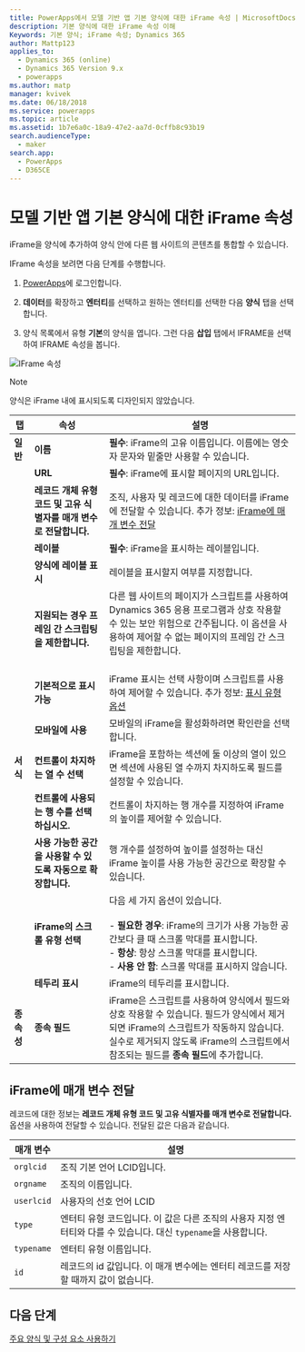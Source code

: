 ```yaml
---
title: PowerApps에서 모델 기반 앱 기본 양식에 대한 iFrame 속성 | MicrosoftDocs
description: 기본 양식에 대한 iFrame 속성 이해
Keywords: 기본 양식; iFrame 속성; Dynamics 365
author: Mattp123
applies_to:
  - Dynamics 365 (online)
  - Dynamics 365 Version 9.x
  - powerapps
ms.author: matp
manager: kvivek
ms.date: 06/18/2018
ms.service: powerapps
ms.topic: article
ms.assetid: 1b7e6a0c-18a9-47e2-aa7d-0cffb8c93b19
search.audienceType:
  - maker
search.app:
  - PowerApps
  - D365CE
---
```

# <a name="iframe-properties-for-model-driven-app-main-forms"></a>모델 기반 앱 기본 양식에 대한 iFrame 속성

iFrame을 양식에 추가하여 양식 안에 다른 웹 사이트의 콘텐츠를 통합할 수 있습니다. 

IFrame 속성을 보려면 다음 단계를 수행합니다.

1.  [PowerApps](https://web.powerapps.com/?utm_source=padocs&utm_medium=linkinadoc&utm_campaign=referralsfromdoc)에 로그인합니다.

2.  **데이터**를 확장하고 **엔터티**를 선택하고 원하는 엔터티를 선택한 다음 **양식** 탭을 선택합니다. 

3. 양식 목록에서 유형 **기본**의 양식을 엽니다. 그런 다음 **삽입** 탭에서 IFRAME을 선택하여 IFRAME 속성을 봅니다.

![IFrame 속성](media/iframe-properties.png)


> [!NOTE]
> 양식은 iFrame 내에 표시되도록 디자인되지 않았습니다.  
  
|탭|속성|설명|  
|---------|--------------|-----------------|  
|**일반**|**이름**|**필수**: iFrame의 고유 이름입니다. 이름에는 영숫자 문자와 밑줄만 사용할 수 있습니다.|  
||**URL**|**필수**: iFrame에 표시할 페이지의 URL입니다.|  
||**레코드 개체 유형 코드 및 고유 식별자를 매개 변수로 전달합니다.**|조직, 사용자 및 레코드에 대한 데이터를 iFrame에 전달할 수 있습니다. 추가 정보: [iFrame에 매개 변수 전달](#pass-parameters-to-iframes) |  
||**레이블**|**필수**: iFrame을 표시하는 레이블입니다.|  
||**양식에 레이블 표시**|레이블을 표시할지 여부를 지정합니다.|  
||**지원되는 경우 프레임 간 스크립팅을 제한합니다.**|다른 웹 사이트의 페이지가 스크립트를 사용하여 Dynamics 365 응용 프로그램과 상호 작용할 수 있는 보안 위험으로 간주됩니다. 이 옵션을 사용하여 제어할 수 없는 페이지의 프레임 간 스크립팅을 제한합니다.<br /><br />|  
||**기본적으로 표시 가능**|iFrame 표시는 선택 사항이며 스크립트를 사용하여 제어할 수 있습니다. 추가 정보: [표시 유형 옵션](visibility-options-legacy.md)|
||**모바일에 사용**|모바일의 iFrame을 활성화하려면 확인란을 선택합니다.|  
|**서식**|**컨트롤이 차지하는 열 수 선택**|iFrame을 포함하는 섹션에 둘 이상의 열이 있으면 섹션에 사용된 열 수까지 차지하도록 필드를 설정할 수 있습니다.|  
||**컨트롤에 사용되는 행 수를 선택하십시오.**|컨트롤이 차지하는 행 개수를 지정하여 iFrame의 높이를 제어할 수 있습니다.|  
||**사용 가능한 공간을 사용할 수 있도록 자동으로 확장합니다.**|행 개수를 설정하여 높이를 설정하는 대신 iFrame 높이를 사용 가능한 공간으로 확장할 수 있습니다.|  
||**iFrame의 스크롤 유형 선택**|다음 세 가지 옵션이 있습니다.<br /><br /> - **필요한 경우**: iFrame의 크기가 사용 가능한 공간보다 클 때 스크롤 막대를 표시합니다.<br />- **항상**: 항상 스크롤 막대를 표시합니다.<br />- **사용 안 함**: 스크롤 막대를 표시하지 않습니다.|  
||**테두리 표시**|iFrame의 테두리를 표시합니다.|  
|**종속성**|**종속 필드**|iFrame은 스크립트를 사용하여 양식에서 필드와 상호 작용할 수 있습니다. 필드가 양식에서 제거되면 iFrame의 스크립트가 작동하지 않습니다. 실수로 제거되지 않도록 iFrame의 스크립트에서 참조되는 필드를 **종속 필드**에 추가합니다.|  
  
## <a name="pass-parameters-to-iframes"></a>iFrame에 매개 변수 전달  
 레코드에 대한 정보는 **레코드 개체 유형 코드 및 고유 식별자를 매개 변수로 전달합니다.** 옵션을 사용하여 전달할 수 있습니다. 전달된 값은 다음과 같습니다.  
  
|매개 변수|설명|  
|---------------|-----------------|  
|`orglcid`|조직 기본 언어 LCID입니다.|  
|`orgname`|조직의 이름입니다.|  
|`userlcid`|사용자의 선호 언어 LCID|  
|`type`|엔터티 유형 코드입니다. 이 값은 다른 조직의 사용자 지정 엔터티와 다를 수 있습니다. 대신 `typename`을 사용합니다.|  
|`typename`|엔터티 유형 이름입니다.|  
|`id`|레코드의 id 값입니다. 이 매개 변수에는 엔터티 레코드를 저장할 때까지 값이 없습니다.|  

## <a name="next-steps"></a>다음 단계

[주요 양식 및 구성 요소 사용하기](use-main-form-and-components.md)
